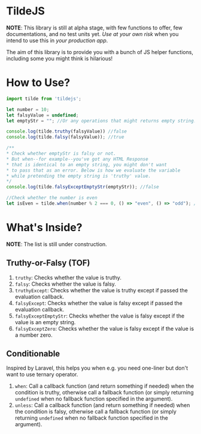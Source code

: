 # TildeJS
**NOTE**: This library is still at alpha stage, with few functions to offer, few documentations, and no test units yet. *Use at your own risk* when you intend to use this in *your production app*.

The aim of this library is to provide you with a bunch of JS helper functions, including some you might think is hilarious!

# How to Use?
```js
import tilde from 'tildejs';

let number = 10;
let falsyValue = undefined;
let emptyStr = ""; //Or any operations that might returns empty string.

console.log(tilde.truthy(falsyValue)) //false
console.log(tilde.falsy(falsyValue)); //true

/**
* Check whether emptyStr is falsy or not.
* But when--for example--you've got any HTML Response
* that is identical to an empty string, you might don't want
* to pass that as an error. Below is how we evaluate the variable
* while pretending the empty string is 'truthy' value.
*/
console.log(tilde.falsyExceptEmptyStr(emptyStr)); //false

//Check whether the number is even
let isEven = tilde.when(number % 2 === 0, () => "even", () => "odd"); //even
```

# What's Inside?
**NOTE**: The list is still under construction.
## Truthy-or-Falsy (TOF)
 1. `truthy`: Checks whether the value is truthy.
 2. `falsy`: Checks whether the value is falsy.
 3. `truthyExcept`: Checks whether the value is truthy except if passed the evaluation callback.
 4. `falsyExcept`: Checks whether the value is falsy except if passed the evaluation callback.
 5. `falsyExceptEmptyStr`: Checks whether the value is falsy except if the value is an empty string.
 6. `falsyExceptZero`: Checks whether the value is falsy except if the value is a number zero.

## Conditionable
Inspired by Laravel, this helps you when e.g. you need one-liner but don't want to use ternary operator.

 1. `when`: Call a callback function (and return something if needed) when the condition is truthy, otherwise call a fallback function (or simply returning `undefined` when no fallback function specified in the argument).
 2. `unless`: Call a callback function (and return something if needed) when the condition is falsy, otherwise call a fallback function (or simply returning `undefined` when no fallback function specified in the argument).